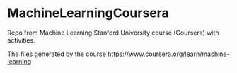 # MachineLearningCoursera
Repo from Machine Learning Stanford University course (Coursera) with activities.

The files generated by the course https://www.coursera.org/learn/machine-learning
